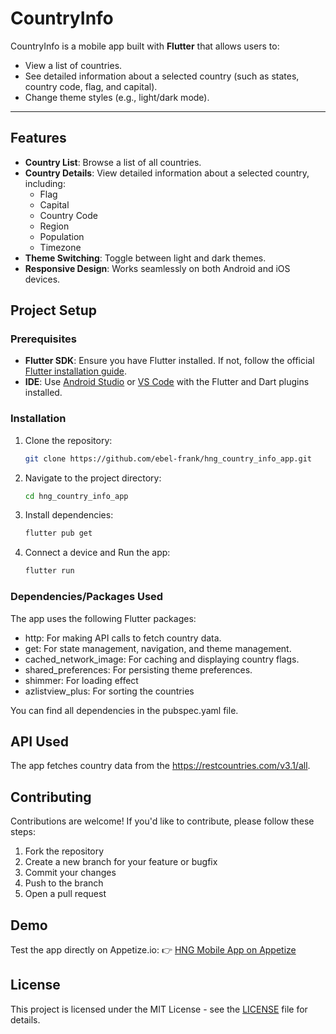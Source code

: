 # CountryInfo

CountryInfo is a mobile app built with **Flutter** that allows users to:
- View a list of countries.
- See detailed information about a selected country (such as states, country code, flag, and capital).
- Change theme styles (e.g., light/dark mode).

---

## Features
- **Country List**: Browse a list of all countries.
- **Country Details**: View detailed information about a selected country, including:
  - Flag
  - Capital
  - Country Code
  - Region
  - Population
  - Timezone
- **Theme Switching**: Toggle between light and dark themes.
- **Responsive Design**: Works seamlessly on both Android and iOS devices.


## Project Setup

### Prerequisites
- **Flutter SDK**: Ensure you have Flutter installed. If not, follow the official [Flutter installation guide](https://flutter.dev/docs/get-started/install).
- **IDE**: Use [Android Studio](https://developer.android.com/studio) or [VS Code](https://code.visualstudio.com/) with the Flutter and Dart plugins installed.

### Installation
1. Clone the repository:
   ```bash
   git clone https://github.com/ebel-frank/hng_country_info_app.git
2. Navigate to the project directory:
   ```bash
   cd hng_country_info_app
3. Install dependencies:
   ```bash
   flutter pub get
4. Connect a device and Run the app:
   ```bash
   flutter run

### Dependencies/Packages Used
The app uses the following Flutter packages:

- http: For making API calls to fetch country data.
- get: For state management, navigation, and theme management.
- cached_network_image: For caching and displaying country flags.
- shared_preferences: For persisting theme preferences.
- shimmer: For loading effect
- azlistview_plus: For sorting the countries 

You can find all dependencies in the pubspec.yaml file.

## API Used
The app fetches country data from the https://restcountries.com/v3.1/all.

## Contributing
Contributions are welcome! If you'd like to contribute, please follow these steps:
1. Fork the repository
2. Create a new branch for your feature or bugfix
3. Commit your changes
4. Push to the branch
5. Open a pull request

## Demo
Test the app directly on Appetize.io:
👉 [HNG Mobile App on Appetize](https://appetize.io/app/b_7lgi7lcj7erxx5hrbtar2y7v6q)

## License

This project is licensed under the MIT License - see the [LICENSE](./LICENSE) file for details.

